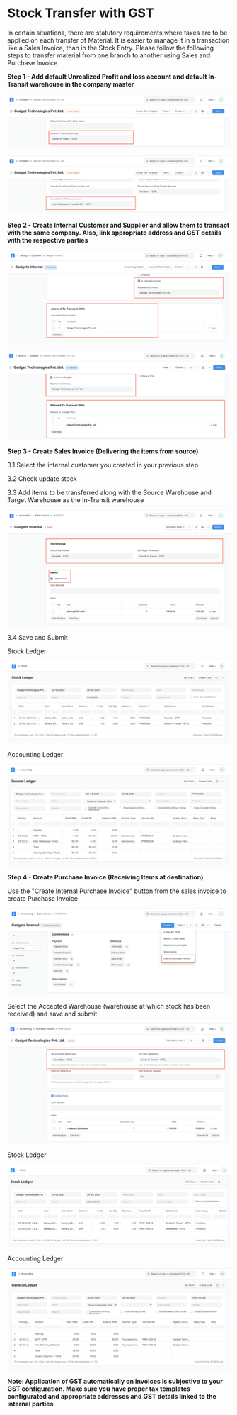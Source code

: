 
# Stock Transfer with GST



In certain situations, there are statutory requirements where taxes are to be applied on each transfer of Material. It is easier to manage it in a transaction like a Sales Invoice, than in the Stock Entry. Please follow the following steps to transfer material from one branch to another using Sales and Purchase Invoice

  


**Step 1 - Add default Unrealized Profit and loss account and default In-Transit warehouse in the company master** 

![](/files/hoGYPBt.png)

  


![](/files/250xhKo.png)

  


  


**Step 2 - Create Internal Customer and Supplier and allow them to transact with the same company. Also, link appropriate address and GST details with the respective parties**

  


![](/files/GjUFk7x.png)

  


  


![](/files/LlwQALr.png)

  


**Step 3 - Create Sales Invoice (Delivering the items from source)**

  


3.1 Select the internal customer you created in your previous step

3.2 Check update stock

3.3 Add items to be transferred along with the Source Warehouse and Target Warehouse as the In-Transit warehouse

  


![](/files/vM04qRB.png)

  


3.4 Save and Submit

  


Stock Ledger

![](/files/E2SBSfX.png)

  


Accounting Ledger

![](/files/WEPKbfQ.png)

  


**Step 4 - Create Purchase Invoice (Receiving Items at destination)**

  


Use the "Create Internal Purchase Invoice" button from the sales invoice to create Purchase Invoice

  


![](/files/ApyzjiH.png)

  


Select the Accepted Warehouse (warehouse at which stock has been received) and save and submit

![](/files/LHdMlQX.png)

  


Stock Ledger

![](/files/8pwRilO.png)

  


Accounting Ledger

![](/files/z4uAaLS.png)

  


**Note: Application of GST automatically on invoices is subjective to your GST configuration. Make sure you have proper tax templates configurated and appropriate addresses and GST details linked to the internal parties**




